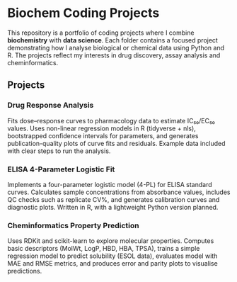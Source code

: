 # Biochem Coding Projects

This repository is a portfolio of coding projects where I combine **biochemistry** with **data science**. Each folder contains a focused project demonstrating how I analyse biological or chemical data using Python and R. The projects reflect my interests in drug discovery, assay analysis and cheminformatics.

## Projects

### Drug Response Analysis  
Fits dose–response curves to pharmacology data to estimate IC₅₀/EC₅₀ values. Uses non-linear regression models in R (tidyverse + nls), bootstrapped confidence intervals for parameters, and generates publication-quality plots of curve fits and residuals. Example data included with clear steps to run the analysis.

### ELISA 4-Parameter Logistic Fit  
Implements a four-parameter logistic model (4-PL) for ELISA standard curves. Calculates sample concentrations from absorbance values, includes QC checks such as replicate CV%, and generates calibration curves and diagnostic plots. Written in R, with a lightweight Python version planned.

### Cheminformatics Property Prediction  
Uses RDKit and scikit-learn to explore molecular properties. Computes basic descriptors (MolWt, LogP, HBD, HBA, TPSA), trains a simple regression model to predict solubility (ESOL data), evaluates model with MAE and RMSE metrics, and produces error and parity plots to visualise predictions.

